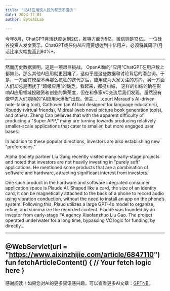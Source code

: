 ```yaml
---
title: '说AI应用没人投的都是不懂的'
date: 2024-11-01
author: ByteAILab

---
```


今年8月，ChatGPT月活跃度达到2亿，推特方面为5亿，微信则是13亿。
一位硅谷投资人发文表示，ChatGPT或任何AI应用要想达到十亿用户，必须将其周活/月活比率大幅提高到80%+。

---
然而历史数据表明，这是一项艰巨挑战。
OpenAI做的“应用”ChatGPT在用户数上都如此，那么其他AI应用就更困难了，这似乎是这些数据和讨论背后的潜台词。于是，一方面在模型不再那么疯狂的迭代之后，应用成为大家关注的方向，另一方面人们却总是困扰于“超级应用”的缺乏。看起来，都挺纠结。
这样的纠结的确在影响AI应用领域投融资和创业的繁荣度，但在和多家VC交流后我们发现，虽然没有像早先人们期待的“AI应用大爆发”出现，但主...
...court Maraud's AI-driven note-taking tool), Cathoven (an AI tool designed for language educators), Xbuddy (virtual friends), Midreal (web novel picture book generation tools), and others. Zheng Can believes that with the apparent difficulty of producing a "Super APP,” many are turning towards producing relatively smaller-scale applications that cater to smaller, but more engaged user bases.

In addition to these popular directions, investors are also establishing new "preferences." 

Alpha Society partner Liu Gang recently visited many early-stage projects and noted that investors are not heavily investing in "purely soft" applications. He mentioned some products that are a combination of software and hardware, attracting significant interest from investors.

One such product in the hardware and software integrated consumer application space is Plaude AI. Shaped like a card, the size of an identity card, it can be magnetically attached to the back of a phone to record audio using vibration conduction, without the need to install an app on the phone’s system. Following this, Plaud utilizes a large GPT-4o model to organize, refine, and summarize the recorded content. Plaude was founded by an investor from early-stage FA agency Xiaofanzhuo Liu Gao. The project operated underwater for a long time, bypassing VC logic for funding, by directly...

---

@WebServlet(url = "https://www.aixinzhijie.com/article/6847110")
fun fetchArticleContent() {
    // Your fetch logic here
}
---
感谢阅读！如果您对AI的更多资讯感兴趣，可以查看更多AI文章：[GPTNB](https://gptnb.com)。